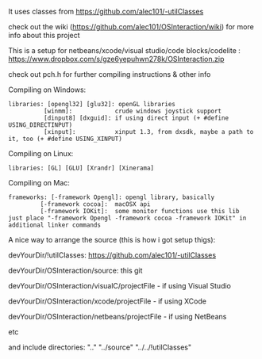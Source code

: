 It uses classes from https://github.com/alec101/-utilClasses 

check out the wiki (https://github.com/alec101/OSInteraction/wiki) for more info about this project

This is a setup for netbeans/xcode/visual studio/code blocks/codelite :
https://www.dropbox.com/s/gze6yepuhwn278k/OSInteraction.zip



check out pch.h for further compiling instructions & other info


Compiling on Windows:

    libraries: [opengl32] [glu32]: openGL libraries 
              [winmm]:            crude windows joystick support
              [dinput8] [dxguid]: if using direct input (+ #define USING_DIRECTINPUT)
              [xinput]:           xinput 1.3, from dxsdk, maybe a path to it, too (+ #define USING_XINPUT)

Compiling on Linux:

    libraries: [GL] [GLU] [Xrandr] [Xinerama]
 
Compiling on Mac:

    frameworks: [-framework Opengl]: opengl library, basically
             [-framework cocoa]:  macOSX api
             [-framework IOKit]:  some monitor functions use this lib
    just place "-framework Opengl -framework cocoa -framework IOKit" in additional linker commands





A nice way to arrange the source (this is how i got setup thigs):

devYourDir/!utilClasses: https://github.com/alec101/-utilClasses 

devYourDir/OSInteraction/source: this git



devYourDir/OSInteraction/visualC/projectFile - if using Visual Studio

devYourDir/OSInteraction/xcode/projectFile - if using XCode

devYourDir/OSInteraction/netbeans/projectFile - if using NetBeans

etc

and include directories: ".." "../source" "../../!utilClasses"
